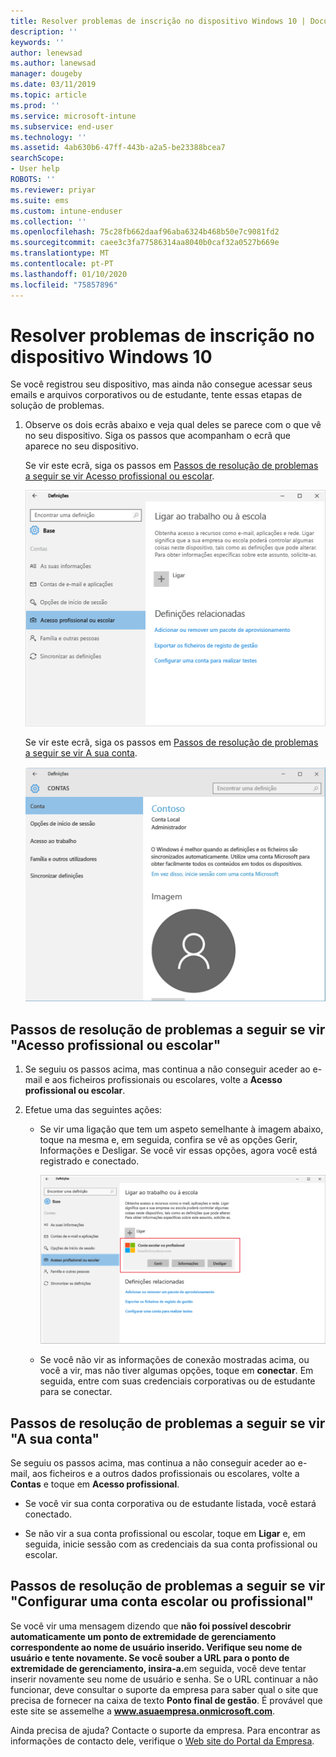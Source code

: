 ```yaml
---
title: Resolver problemas de inscrição no dispositivo Windows 10 | Documentos da Microsoft
description: ''
keywords: ''
author: lenewsad
ms.author: lanewsad
manager: dougeby
ms.date: 03/11/2019
ms.topic: article
ms.prod: ''
ms.service: microsoft-intune
ms.subservice: end-user
ms.technology: ''
ms.assetid: 4ab630b6-47ff-443b-a2a5-be23388bcea7
searchScope:
- User help
ROBOTS: ''
ms.reviewer: priyar
ms.suite: ems
ms.custom: intune-enduser
ms.collection: ''
ms.openlocfilehash: 75c28fb662daaf96aba6324b468b50e7c9081fd2
ms.sourcegitcommit: caee3c3fa77586314aa8040b0caf32a0527b669e
ms.translationtype: MT
ms.contentlocale: pt-PT
ms.lasthandoff: 01/10/2020
ms.locfileid: "75857896"
---
```

# <a name="troubleshoot-your-windows-10-device-enrollment"></a>Resolver problemas de inscrição no dispositivo Windows 10
Se você registrou seu dispositivo, mas ainda não consegue acessar seus emails e arquivos corporativos ou de estudante, tente essas etapas de solução de problemas.  

1. Observe os dois ecrãs abaixo e veja qual deles se parece com o que vê no seu dispositivo. Siga os passos que acompanham o ecrã que aparece no seu dispositivo.

    Se vir este ecrã, siga os passos em [Passos de resolução de problemas a seguir se vir Acesso profissional ou escolar](#troubleshooting-steps-to-follow-if-you-see-access-work-or-school).

    ![settings-accounts-access-work-or-school](./media/w10-enroll-rs1-connect-to-work-or-school.png)

    Se vir este ecrã, siga os passos em [Passos de resolução de problemas a seguir se vir A sua conta](#troubleshooting-steps-to-follow-if-you-see-your-account).

    ![settings-accounts-your-account](./media/W10-enroll-2-accounts-your-account.png)

## <a name="troubleshooting-steps-to-follow-if-you-see-access-work-or-school"></a>Passos de resolução de problemas a seguir se vir "Acesso profissional ou escolar"

1. Se seguiu os passos acima, mas continua a não conseguir aceder ao e-mail e aos ficheiros profissionais ou escolares, volte a **Acesso profissional ou escolar**.

2. Efetue uma das seguintes ações:

   - Se vir uma ligação que tem um aspeto semelhante à imagem abaixo, toque na mesma e, em seguida, confira se vê as opções Gerir, Informações e Desligar. Se você vir essas opções, agora você está registrado e conectado.

     ![validate-successful-enrollment](./media/w10-enroll-rs1-validate-successful-enrollment.png)

   - Se você não vir as informações de conexão mostradas acima, ou você a vir, mas não tiver algumas opções, toque em **conectar**. Em seguida, entre com suas credenciais corporativas ou de estudante para se conectar.  

## <a name="troubleshooting-steps-to-follow-if-you-see-your-account"></a>Passos de resolução de problemas a seguir se vir "A sua conta"

Se seguiu os passos acima, mas continua a não conseguir aceder ao e-mail, aos ficheiros e a outros dados profissionais ou escolares, volte a **Contas** e toque em **Acesso profissional**.

- Se você vir sua conta corporativa ou de estudante listada, você estará conectado.  

- Se não vir a sua conta profissional ou escolar, toque em **Ligar** e, em seguida, inicie sessão com as credenciais da sua conta profissional ou escolar.

## <a name="troubleshooting-steps-to-follow-if-you-see-set-up-a-work-or-school-account"></a>Passos de resolução de problemas a seguir se vir "Configurar uma conta escolar ou profissional"

Se você vir uma mensagem dizendo que <strong>não foi possível descobrir automaticamente um ponto de extremidade de gerenciamento correspondente ao nome de usuário inserido. Verifique seu nome de usuário e tente novamente. Se você souber a URL para o ponto de extremidade de gerenciamento, insira-a.</strong>em seguida, você deve tentar inserir novamente seu nome de usuário e senha. Se o URL continuar a não funcionar, deve consultar o suporte da empresa para saber qual o site que precisa de fornecer na caixa de texto <strong>Ponto final de gestão</strong>. É provável que este site se assemelhe a <strong>www.asuaempresa.onmicrosoft.com</strong>.

Ainda precisa de ajuda? Contacte o suporte da empresa. Para encontrar as informações de contacto dele, verifique o [Web site do Portal da Empresa](https://go.microsoft.com/fwlink/?linkid=2010980).
